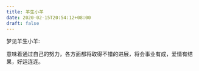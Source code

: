 ```yaml
---
title: 羊生小羊
date: 2020-02-15T20:54:12+08:00
draft: false
---
```


梦见羊生小羊:

意味着通过自己的努力，各方面都将取得不错的进展，将会事业有成，爱情有结果，好运连连。